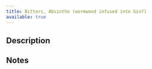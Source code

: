 ```yaml
---
title: Bitters, Absinthe (wormwood infused into Gin?)
available: true
---
```


## Description

## Notes